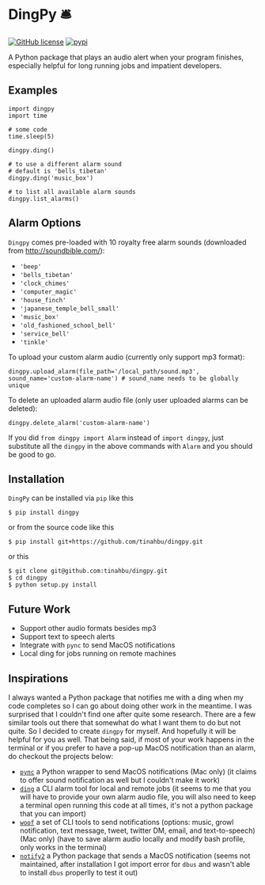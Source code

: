 # DingPy 🛎 

[![GitHub license](https://img.shields.io/github/license/tinahbu/dingpy)](https://github.com/tinahbu/dingpy/blob/master/LICENSE)
[![pypi](https://img.shields.io/badge/pypi-1.0.0-blue)](https://pypi.org/project/dingpy/)

A Python package that plays an audio alert when your program finishes, especially helpful for long running jobs and impatient developers.

## Examples 

```
import dingpy
import time 

# some code
time.sleep(5)

dingpy.ding()

# to use a different alarm sound
# default is 'bells_tibetan'
dingpy.ding('music_box')

# to list all available alarm sounds
dingpy.list_alarms()
```

## Alarm Options

`Dingpy` comes pre-loaded with 10 royalty free alarm sounds (downloaded from http://soundbible.com/):

- `'beep'`
- `'bells_tibetan'`
- `'clock_chimes'`
- `'computer_magic'`
- `'house_finch'`
- `'japanese_temple_bell_small'`
- `'music_box'`
- `'old_fashioned_school_bell'`
- `'service_bell'`
- `'tinkle'`

To upload your custom alarm audio (currently only support mp3 format):

```
dingpy.upload_alarm(file_path='/local_path/sound.mp3', sound_name='custom-alarm-name') # sound_name needs to be globally unique
```

To delete an uploaded alarm audio file (only user uploaded alarms can be deleted):

```
dingpy.delete_alarm('custom-alarm-name')
```

If you did `from dingpy import Alarm` instead of `import dingpy`, just substitute all the `dingpy` in the above commands with `Alarm` and you should be good to go.

## Installation 

`DingPy` can be installed via `pip` like this

```
$ pip install dingpy
```

or from the source code like this

```
$ pip install git+https://github.com/tinahbu/dingpy.git
```

or this

```
$ git clone git@github.com:tinahbu/dingpy.git
$ cd dingpy
$ python setup.py install
```

## Future Work

- Support other audio formats besides mp3
- Support text to speech alerts
- Integrate with `pync` to send MacOS notifications 
- Local ding for jobs running on remote machines

## Inspirations <a name="inspirations"></a>

I always wanted a Python package that notifies me with a ding when my code completes so I can go about doing other work in the meantime. I was surprised that I couldn't find one after quite some research. There are a few similar tools out there that somewhat do what I want them to do but not quite. So I decided to create `dingpy` for myself. And hopefully it will be helpful for you as well. That being said, if most of your work happens in the terminal or if you prefer to have a pop-up MacOS notification than an alarm, do checkout the projects below:

- [`pync`](https://pypi.org/project/pync/) a Python wrapper to send MacOS notifications (Mac only) (it claims to offer sound notification as well but I couldn't make it work)
- [`ding`](https://github.com/xxv/ding/) a CLI alarm tool for local and remote jobs (it seems to me that you will have to provide your own alarm audio file, you will also need to keep a terminal open running this code at all times, it's not a python package that you can import)
- [`woof`](https://github.com/msbarry/woof) a set of CLI tools to send notifications (options: music, growl notification, text message, tweet, twitter DM, email, and text-to-speech) (Mac only) (have to save alarm audio locally and modify bash profile, only works in the terminal)
- [`notify2`](https://bitbucket.org/takluyver/pynotify2/src) a Python package that sends a MacOS notification (seems not maintained, after installation I got import error for `dbus` and wasn't able to install `dbus` properlly to test it out)

